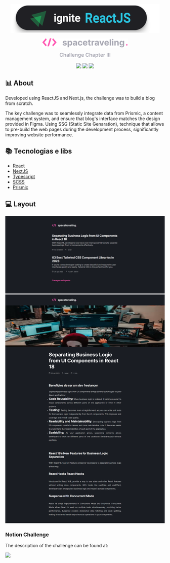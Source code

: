 
<p align="center">
  <img src="https://github.com/KRochaS/ignews/blob/master/.github/ignite-reactjs.svg" width="470" > 
</p>
<p align="center">
  <img src="https://github.com/KRochaS/ignite-challenge-chapter-iii/blob/master/.github/logo.svg" width="270" > 
</p>
<p align="center">
  <img src="https://github.com/KRochaS/ignite-challenge-chapter-iii/blob/master/.github/Challenge%20Chapter%20III.svg" width="160" > 
</p>

<p align="center">	
   <img src="https://img.shields.io/badge/-ReactJS-202024?style=flat&logoColor=white" />
  
   <img src="https://img.shields.io/badge/-NextJS-202024?style=flat&logoColor=white" />
   
   <img src="https://img.shields.io/badge/-Prismic-202024?style=flat&logoColor=white" />
</p>

## :bar_chart: About
Developed using ReactJS and Next.js, the challenge was to build a blog from scratch.

The key challenge was to seamlessly integrate data from Prismic, a content management system, and ensure that blog's interface matches the design provided in Figma. Using SSG (Static Site Genaration),
technique that allows to pre-build the web pages during the development process, significantly improving website performance.

## :books: Tecnologias e libs  

- [React](https://pt-br.reactjs.org/)
- [NextJS](https://nextjs.org/)
- [Typescript](https://www.typescriptlang.org/)
- [SCSS](https://sass-lang.com/)
- [Prismic](https://prismic.io/)

## :computer: Layout
 
<p align="center">
  <img src="https://github.com/KRochaS/ignite-challenge-chapter-iii/blob/master/.github/screenshot-01.png" width="986" >
  <img src="https://github.com/KRochaS/ignite-challenge-chapter-iii/blob/master/.github/screenshot-02.png" width="986" >
</p>

### Notion Challenge 

The description of the challenge can be found at:

<a href="https://efficient-sloth-d85.notion.site/Desafio-01-Criando-um-projeto-do-zero-b1a3645d286b4eec93f5f1f5476d0ff7">
  <img src="https://img.shields.io/badge/Notion%20%20-PTBR-%23FF57B2">
</a>

